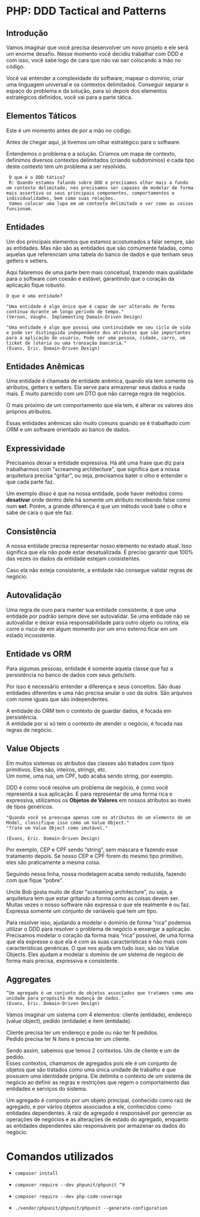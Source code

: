 # PHP: DDD Tactical and Patterns

## Introdução
Vamos imaginar que você precisa desenvolver um novo projeto e ele será um enorme desafio. Nesse momento você decidiu trabalhar com DDD e com isso, você sabe logo de cara que não vai sair colocando a mão no código.

Você vai entender a complexidade do software, mapear o domínio, criar uma linguagem universal e os contextos delimitados. Conseguir separar o espaço do problema e da solução, para só depois dos elementos estratégicos definidos, você vai para a parte tática.

## Elementos Táticos
Este é um momento antes de por a mão no código.

Antes de chegar aqui, já tivemos um olhar estratégico para o software. 

Entendemos o problema e a solução. Criamos um mapa de contexto, definimos diversos contextos delimitados (criando subdominios) e cada tipo deste contexto tem um problema a ser resolvido.

     O que é o DDD tático?
     R: Quando estamos falando sobre DDD e precisamos olhar mais a fundo um contexto delimitado, nós precisamos ser capazes de modelar de forma mais assertiva os seus principais componentes, comportamentos e individualidades, bem como suas relações.
     Vamos colocar uma lupa em um contexto delimitado e ver como as coisas funcionam.

## Entidades
Um dos principais elementos que estamos acostumados a falar sempre, são as entidades. Mas não são as entidades que são comumente faladas, como aquelas que referenciam uma tabela do banco de dados e que tenham seus getters e setters.

Aqui falaremos de uma parte bem mais conceitual, trazendo mais qualidade para o software com coesão e estável, garantindo que o coração da aplicação fique robusto.

    O que é uma entidade?

    "Uma entidade é algo único que é capaz de ser alterado de forma contínua durante um longo período de tempo."
    (Vernon, Vaughn. Implementing Domain-Driven Design)

    "Uma entidade é algo que possui uma continuidade em seu ciclo de vida e pode ser distinguida independente dos atributos que são importantes para a aplicação do usuário. Pode ser uma pessoa, cidade, carro, um ticket de loteria ou uma transação bancária."
    (Evans, Eric. Domain-Driven Design)

## Entidades Anêmicas
Uma entidade é chamada de entidade anêmica, quando ela tem somente os atributos, getters e setters. Ela serve para armazenar seus dados e nada mais. É muito parecido com um DTO que não carrega regra de negócios.

O mais próximo de um comportamento que ela tem, é alterar os valores dos próprios atributos.

Essas entidades anêmicas são muito comuns quando se é trabalhado com ORM e um software orientado ao banco de dados.

## Expressividade
Precisamos deixar a entidade expressiva. Há até uma frase que diz para trabalharmos com "screaming architecture", que significa que a nossa arquitetura precisa "gritar", ou seja, precisamos bater o olho e entender o que cada parte faz.

Um exemplo disso é que na nossa entidade, pode haver métodos como **desativar** onde dentro dele há somente um atributo recebendo false como num **set**. Porém, a grande diferença é que um método você bate o olho e sabe de cara o que ele faz.   

## Consistência
A nossa entidade precisa representar nosso elemento no estado atual. Isso significa que ela não pode estar desatualizada. É preciso garantir que 100% das vezes os dados da entidade estejam consistentes.

Caso ela não esteja consistente, a entidade não consegue validar regras de negócio.

## Autovalidação
Uma regra de ouro para manter sua entidade consistente, é que uma entidade por padrão sempre deve ser autovalidar. Se uma entidade não se autovalidar e deixar essa responsabilidade para outro objeto ou rotina, ela corre o risco de em algum momento por um erro externo ficar em um estado incosistente.

## Entidade vs ORM 
Para algumas pessoas, entidade é somente aquela classe que faz a persistência no banco de dados com seus *gets/sets*. 

Por isso é necessário entender a diferença e seus conceitos. São duas entidades diferentes e uma não precisa anular o uso da outra. São arquivos com nome iguais que são independentes. 

A entidade do ORM tem o contexto de guardar dados, é focada em persistência.
<br>
A entidade por si só tem o contexto de atender o negócio, é focada nas regras de negócio.
## Value Objects
Em muitos sistemas os atributos das classes são tratados com tipos primitivos. Eles são, inteiros, strings, etc. <br> Um nome, uma rua, um CPF, tudo acaba sendo string, por exemplo.

DDD é como você resolve um problema de negócio, é como você representa a sua aplicação. E para representar de uma forma rica e expressiva, utilizamos os **Objetos de Valores** em nossos atributos ao invés de tipos genéricos.

    "Quando você se preocupa apenas com os atributos de um elemento de um Model, classifique isso como um Value Object."
    "Trate um Value Object como imutável."
    
    (Evans, Eric. Domain-Driven Design)

Por exemplo, CEP e CPF sendo “string”, sem máscara e fazendo esse tratamento depois. Se nosso CEP e CPF forem do mesmo tipo primitivo, eles são praticamente a mesma coisa.

Seguindo nessa linha, nossa modelagem acaba sendo reduzida, fazendo com que fique “pobre”.

Uncle Bob gosta muito de dizer “screaming architecture”, ou seja, a arquitetura tem que estar gritando a forma como as coisas devem ser. Muitas vezes o nosso software não expressa o que ele realmente é ou faz. Expressa somente um conjunto de variáveis que tem um tipo.

Para resolver isso, ajudando a modelar o domínio de forma “rica” podemos utilizar o DDD para resolver o problema de negócio e enxergar a aplicação. Precisamos modelar o coração da forma mais “rica” possível, de uma forma que ela expresse o que ela é com as suas características e não mais com características genéricas. O que nos ajuda em tudo isso, são os Value Objects.
Eles ajudam a modelar o domínio de um sistema de negócio de forma mais precisa, expressiva e consistente.

## Aggregates
    “Um agregado é um conjunto de objetos associados que tratamos como uma unidade para propósito de mudança de dados.”
    (Evans, Eric. Domain-Driven Design)

Vamos imaginar um sistema com 4 elementos: cliente (entidade), endereço (value object), pedido (entidade) e item (entidade).

Cliente precisa ter um endereço e pode ou não ter N pedidos.
<br>
Pedido precisa ter N itens e precisa ter um cliente.

Sendo assim, sabemos que temos 2 contextos. Um de cliente e um de pedido.
<br>
Esses contextos, chamamos de agregados pois ele é um conjunto de objetos que são tratados como uma única unidade de trabalho e que possuem uma identidade própria. Ele delimita o contexto de um sistema de negócio ao definir as regras e restrições que regem o comportamento das entidades e serviços do sistema.

Um agregado é composto por um objeto principal, conhecido como raiz de agregado, e por vários objetos associados a ele, conhecidos como entidades dependentes. A raiz de agregado é responsável por gerenciar as operações de negócios e as alterações de estado do agregado, enquanto as entidades dependentes são responsáveis por armazenar os dados do negócio.

# Comandos utilizados
- `composer install`
- `composer require --dev phpunit/phpunit ^9`
- `composer require --dev php-code-coverage`


- `./vendor/phpunit/phpunit/phpunit --generate-configuration`
